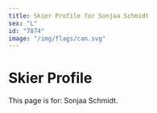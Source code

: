 ```yaml
---
title: Skier Profile for Sonjaa Schmidt
sex: "L"
id: "7874"
image: "/img/flags/can.svg" 
---
```


# Skier Profile

This page is for: Sonjaa Schmidt.
    